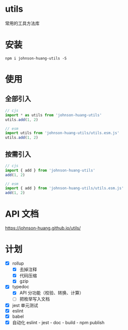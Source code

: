 # utils
常用的工具方法库

# 安装
```angular2html
npm i johnson-huang-utils -S
```

# 使用
## 全部引入
```javascript
// cjs
import * as utils from 'johnson-huang-utils'
utils.add(1, 2)

// esm
import utils from 'johnson-huang-utils/utils.esm.js'
utils.add(1, 2)
```

## 按需引入
```javascript
// cjs
import { add } from 'johnson-huang-utils'
add(1, 2)

// esm
import { add } from 'johnson-huang-utils/utils.esm.js'
add(1, 2)
```

# API 文档  
https://johnson-huang.github.io/utils/

# 计划
- [x] rollup
  - [x] 去掉注释
  - [x] 代码压缩
  - [x] gzip
- [x] typedoc
  - [x] API 分功能（校验、转换、计算）
  - [ ] 把枚举写入文档
- [x] jest 单元测试
- [x] eslint
- [x] babel
- [x] 自动化 eslint - jest - doc - build - npm publish